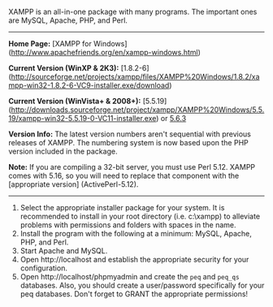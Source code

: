 XAMPP is an all-in-one package with many programs. The important ones are MySQL, Apache, PHP, and Perl.

***

**Home Page:** [XAMPP for Windows] (http://www.apachefriends.org/en/xampp-windows.html)

**Current Version (WinXP & 2K3):** [1.8.2-6] (http://sourceforge.net/projects/xampp/files/XAMPP%20Windows/1.8.2/xampp-win32-1.8.2-6-VC9-installer.exe/download)

**Current Version (WinVista+ & 2008+):** [5.5.19] (http://downloads.sourceforge.net/project/xampp/XAMPP%20Windows/5.5.19/xampp-win32-5.5.19-0-VC11-installer.exe) or [5.6.3](http://downloads.sourceforge.net/project/xampp/XAMPP%20Windows/5.6.3/xampp-win32-5.6.3-0-VC11-installer.exe)

**Version Info:** The latest version numbers aren't sequential with previous releases of XAMPP. The numbering system is now based upon the PHP version included in the package.

**Note:** If you are compiling a 32-bit server, you must use Perl 5.12. XAMPP comes with 5.16, so you will need to replace that component with the [appropriate version] (ActivePerl-5.12).

***

1. Select the appropriate installer package for your system. It is recommended to install in your root directory (i.e. c:\xampp) to alleviate problems with permissions and folders with spaces in the name.
2. Install the program with the following at a minimum: MySQL, Apache, PHP, and Perl.
3. Start Apache and MySQL.
4. Open http://localhost and establish the appropriate security for your configuration.
5. Open http://localhost/phpmyadmin and create the `peq` and `peq_qs` databases. Also, you should create a user/password specifically for your peq databases. Don't forget to GRANT the appropriate permissions!